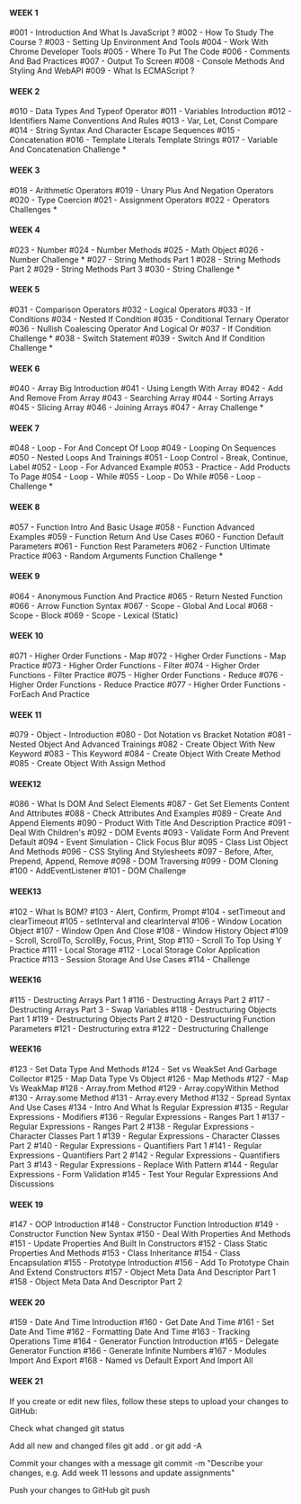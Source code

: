 #### WEEK 1

#001 - Introduction And What Is JavaScript ?
#002 - How To Study The Course ?
#003 - Setting Up Environment And Tools
#004 - Work With Chrome Developer Tools
#005 - Where To Put The Code
#006 - Comments And Bad Practices
#007 - Output To Screen
#008 - Console Methods And Styling And WebAPI
#009 - What Is ECMAScript ?

#### WEEK 2

#010 - Data Types And Typeof Operator
#011 - Variables Introduction
#012 - Identifiers Name Conventions And Rules
#013 - Var, Let, Const Compare
#014 - String Syntax And Character Escape Sequences
#015 - Concatenation
#016 - Template Literals Template Strings
#017 - Variable And Concatenation Challenge \*

#### WEEK 3

#018 - Arithmetic Operators
#019 - Unary Plus And Negation Operators
#020 - Type Coercion
#021 - Assignment Operators
#022 - Operators Challenges \*

#### WEEK 4

#023 - Number
#024 - Number Methods
#025 - Math Object
#026 - Number Challenge \*
#027 - String Methods Part 1
#028 - String Methods Part 2
#029 - String Methods Part 3
#030 - String Challenge \*

#### WEEK 5

#031 - Comparison Operators
#032 - Logical Operators
#033 - If Conditions
#034 - Nested If Condition
#035 - Conditional Ternary Operator
#036 - Nullish Coalescing Operator And Logical Or
#037 - If Condition Challenge \*
#038 - Switch Statement
#039 - Switch And If Condition Challenge \*

#### WEEK 6

#040 - Array Big Introduction
#041 - Using Length With Array
#042 - Add And Remove From Array
#043 - Searching Array
#044 - Sorting Arrays
#045 - Slicing Array
#046 - Joining Arrays
#047 - Array Challenge \*

#### WEEK 7

#048 - Loop - For And Concept Of Loop
#049 - Looping On Sequences
#050 - Nested Loops And Trainings
#051 - Loop Control - Break, Continue, Label
#052 - Loop - For Advanced Example
#053 - Practice - Add Products To Page
#054 - Loop - While
#055 - Loop - Do While
#056 - Loop - Challenge \*

#### WEEK 8

#057 - Function Intro And Basic Usage
#058 - Function Advanced Examples
#059 - Function Return And Use Cases
#060 - Function Default Parameters
#061 - Function Rest Parameters
#062 - Function Ultimate Practice
#063 - Random Arguments Function Challenge \*

#### WEEK 9

#064 - Anonymous Function And Practice
#065 - Return Nested Function
#066 - Arrow Function Syntax
#067 - Scope - Global And Local
#068 - Scope - Block
#069 - Scope - Lexical (Static)

#### WEEK 10

#071 - Higher Order Functions - Map
#072 - Higher Order Functions - Map Practice
#073 - Higher Order Functions - Filter
#074 - Higher Order Functions - Filter Practice
#075 - Higher Order Functions - Reduce
#076 - Higher Order Functions - Reduce Practice
#077 - Higher Order Functions - ForEach And Practice

#### WEEK 11

#079 - Object - Introduction
#080 - Dot Notation vs Bracket Notation
#081 - Nested Object And Advanced Trainings
#082 - Create Object With New Keyword
#083 - This Keyword
#084 - Create Object With Create Method
#085 - Create Object With Assign Method

#### WEEK12

#086 - What Is DOM And Select Elements
#087 - Get Set Elements Content And Attributes
#088 - Check Attributes And Examples
#089 - Create And Append Elements
#090 - Product With Title And Description Practice
#091 - Deal With Children's
#092 - DOM Events
#093 - Validate Form And Prevent Default
#094 - Event Simulation - Click Focus Blur
#095 - Class List Object And Methods
#096 - CSS Styling And Stylesheets
#097 - Before, After, Prepend, Append, Remove
#098 - DOM Traversing
#099 - DOM Cloning
#100 - AddEventListener
#101 - DOM Challenge

#### WEEK13

#102 - What Is BOM?
#103 - Alert, Confirm, Prompt
#104 - setTimeout and clearTimeout
#105 - setInterval and clearInterval
#106 - Window Location Object
#107 - Window Open And Close
#108 - Window History Object
#109 - Scroll, ScrollTo, ScrollBy, Focus, Print, Stop
#110 - Scroll To Top Using Y Practice
#111 - Local Storage
#112 - Local Storage Color Application Practice
#113 - Session Storage And Use Cases
#114 - Challenge

#### WEEK16

#115 - Destructing Arrays Part 1
#116 - Destructing Arrays Part 2
#117 - Destructing Arrays Part 3 - Swap Variables
#118 - Destructuring Objects Part 1
#119 - Destructuring Objects Part 2
#120 - Destructuring Function Parameters
#121 - Destructuring extra
#122 - Destructuring Challenge

#### WEEK16

#123 - Set Data Type And Methods
#124 - Set vs WeakSet And Garbage Collector
#125 - Map Data Type Vs Object
#126 - Map Methods
#127 - Map Vs WeakMap
#128 - Array.from Method
#129 - Array.copyWithin Method
#130 - Array.some Method
#131 - Array.every Method
#132 - Spread Syntax And Use Cases
#134 - Intro And What Is Regular Expression
#135 - Regular Expressions - Modifiers
#136 - Regular Expressions - Ranges Part 1
#137 - Regular Expressions - Ranges Part 2
#138 - Regular Expressions - Character Classes Part 1
#139 - Regular Expressions - Character Classes Part 2
#140 - Regular Expressions - Quantifiers Part 1
#141 - Regular Expressions - Quantifiers Part 2
#142 - Regular Expressions - Quantifiers Part 3
#143 - Regular Expressions - Replace With Pattern
#144 - Regular Expressions - Form Validation
#145 - Test Your Regular Expressions And Discussions

#### WEEK 19

#147 - OOP Introduction
#148 - Constructor Function Introduction
#149 - Constructor Function New Syntax
#150 - Deal With Properties And Methods
#151 - Update Properties And Built In Constructors
#152 - Class Static Properties And Methods
#153 - Class Inheritance
#154 - Class Encapsulation
#155 - Prototype Introduction
#156 - Add To Prototype Chain And Extend Constructors
#157 - Object Meta Data And Descriptor Part 1
#158 - Object Meta Data And Descriptor Part 2

#### WEEK 20

#159 - Date And Time Introduction
#160 - Get Date And Time
#161 - Set Date And Time
#162 - Formatting Date And Time
#163 - Tracking Operations Time
#164 - Generator Function Introduction
#165 - Delegate Generator Function
#166 - Generate Infinite Numbers
#167 - Modules Import And Export
#168 - Named vs Default Export And Import All

#### WEEK 21

<!--Uploading to github  -->

If you create or edit new files, follow these steps to upload your changes to GitHub:

Check what changed
git status

Add all new and changed files
git add . or git add -A

Commit your changes with a message
git commit -m "Describe your changes, e.g. Add week 11 lessons and update assignments"

Push your changes to GitHub
git push
